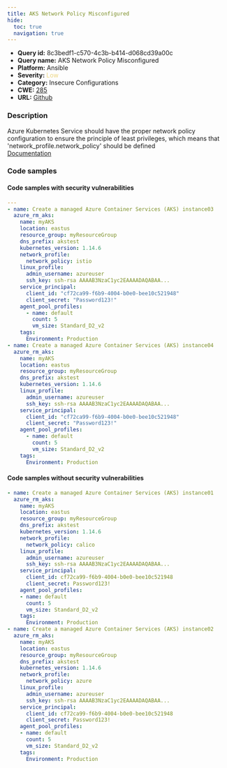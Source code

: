 ```yaml
---
title: AKS Network Policy Misconfigured
hide:
  toc: true
  navigation: true
---
```


<style>
  .highlight .hll {
    background-color: #ff171742;
  }
  .md-content {
    max-width: 1100px;
    margin: 0 auto;
  }
</style>

-   **Query id:** 8c3bedf1-c570-4c3b-b414-d068cd39a00c
-   **Query name:** AKS Network Policy Misconfigured
-   **Platform:** Ansible
-   **Severity:** <span style="color:#edd57e">Low</span>
-   **Category:** Insecure Configurations
-   **CWE:** <a href="https://cwe.mitre.org/data/definitions/285.html" onclick="newWindowOpenerSafe(event, 'https://cwe.mitre.org/data/definitions/285.html')">285</a>
-   **URL:** [Github](https://github.com/Checkmarx/kics/tree/master/assets/queries/ansible/azure/aks_network_policy_misconfigured)

### Description
Azure Kubernetes Service should have the proper network policy configuration to ensure the principle of least privileges, which means that 'network_profile.network_policy' should be defined<br>
[Documentation](https://docs.ansible.com/ansible/latest/collections/azure/azcollection/azure_rm_aks_module.html#parameter-network_profile/network_policy)

### Code samples
#### Code samples with security vulnerabilities
```yaml title="Positive test num. 1 - yaml file" hl_lines="24 10"
---
- name: Create a managed Azure Container Services (AKS) instance03
  azure_rm_aks:
    name: myAKS
    location: eastus
    resource_group: myResourceGroup
    dns_prefix: akstest
    kubernetes_version: 1.14.6
    network_profile:
      network_policy: istio
    linux_profile:
      admin_username: azureuser
      ssh_key: ssh-rsa AAAAB3NzaC1yc2EAAAADAQABAA...
    service_principal:
      client_id: "cf72ca99-f6b9-4004-b0e0-bee10c521948"
      client_secret: "Password123!"
    agent_pool_profiles:
      - name: default
        count: 5
        vm_size: Standard_D2_v2
    tags:
      Environment: Production
- name: Create a managed Azure Container Services (AKS) instance04
  azure_rm_aks:
    name: myAKS
    location: eastus
    resource_group: myResourceGroup
    dns_prefix: akstest
    kubernetes_version: 1.14.6
    linux_profile:
      admin_username: azureuser
      ssh_key: ssh-rsa AAAAB3NzaC1yc2EAAAADAQABAA...
    service_principal:
      client_id: "cf72ca99-f6b9-4004-b0e0-bee10c521948"
      client_secret: "Password123!"
    agent_pool_profiles:
      - name: default
        count: 5
        vm_size: Standard_D2_v2
    tags:
      Environment: Production

```


#### Code samples without security vulnerabilities
```yaml title="Negative test num. 1 - yaml file"
- name: Create a managed Azure Container Services (AKS) instance01
  azure_rm_aks:
    name: myAKS
    location: eastus
    resource_group: myResourceGroup
    dns_prefix: akstest
    kubernetes_version: 1.14.6
    network_profile:
      network_policy: calico
    linux_profile:
      admin_username: azureuser
      ssh_key: ssh-rsa AAAAB3NzaC1yc2EAAAADAQABAA...
    service_principal:
      client_id: cf72ca99-f6b9-4004-b0e0-bee10c521948
      client_secret: Password123!
    agent_pool_profiles:
    - name: default
      count: 5
      vm_size: Standard_D2_v2
    tags:
      Environment: Production
- name: Create a managed Azure Container Services (AKS) instance02
  azure_rm_aks:
    name: myAKS
    location: eastus
    resource_group: myResourceGroup
    dns_prefix: akstest
    kubernetes_version: 1.14.6
    network_profile:
      network_policy: azure
    linux_profile:
      admin_username: azureuser
      ssh_key: ssh-rsa AAAAB3NzaC1yc2EAAAADAQABAA...
    service_principal:
      client_id: cf72ca99-f6b9-4004-b0e0-bee10c521948
      client_secret: Password123!
    agent_pool_profiles:
    - name: default
      count: 5
      vm_size: Standard_D2_v2
    tags:
      Environment: Production

```
